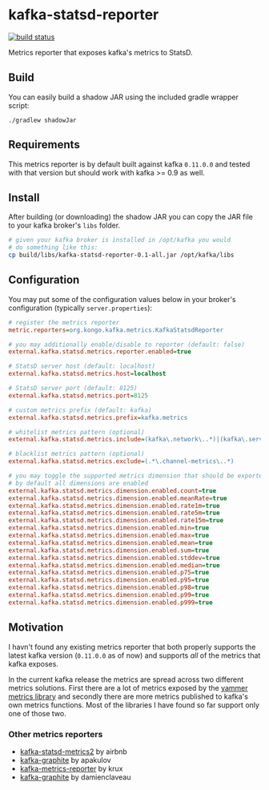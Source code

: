 
# kafka-statsd-reporter

[![build status](https://api.travis-ci.org/kongo2002/kafka-statsd-reporter.svg)][travis]

Metrics reporter that exposes kafka's metrics to StatsD.

## Build

You can easily build a shadow JAR using the included gradle wrapper script:

    ./gradlew shadowJar


## Requirements

This metrics reporter is by default built against kafka `0.11.0.0` and tested
with that version but should work with kafka >= 0.9 as well.


## Install

After building (or downloading) the shadow JAR you can copy the JAR file to
your kafka broker's `libs` folder.

```bash
# given your kafka broker is installed in /opt/kafka you would
# do something like this:
cp build/libs/kafka-statsd-reporter-0.1-all.jar /opt/kafka/libs
```


## Configuration

You may put some of the configuration values below in your broker's
configuration (typically `server.properties`):

```ini
# register the metrics reporter
metric.reporters=org.kongo.kafka.metrics.KafkaStatsdReporter

# you may additionally enable/disable to reporter (default: false)
external.kafka.statsd.metrics.reporter.enabled=true

# StatsD server host (default: localhost)
external.kafka.statsd.metrics.host=localhost

# StatsD server port (default: 8125)
external.kafka.statsd.metrics.port=8125

# custom metrics prefix (default: kafka)
external.kafka.statsd.metrics.prefix=kafka.metrics

# whitelist metrics pattern (optional)
external.kafka.statsd.metrics.include=(kafka\.network\..*)|(kafka\.server\..*)

# blacklist metrics pattern (optional)
external.kafka.statsd.metrics.exclude=(.*\.channel-metrics\..*)

# you may toggle the supported metrics dimension that should be exported
# by default all dimensions are enabled
external.kafka.statsd.metrics.dimension.enabled.count=true
external.kafka.statsd.metrics.dimension.enabled.meanRate=true
external.kafka.statsd.metrics.dimension.enabled.rate1m=true
external.kafka.statsd.metrics.dimension.enabled.rate5m=true
external.kafka.statsd.metrics.dimension.enabled.rate15m=true
external.kafka.statsd.metrics.dimension.enabled.min=true
external.kafka.statsd.metrics.dimension.enabled.max=true
external.kafka.statsd.metrics.dimension.enabled.mean=true
external.kafka.statsd.metrics.dimension.enabled.sum=true
external.kafka.statsd.metrics.dimension.enabled.stddev=true
external.kafka.statsd.metrics.dimension.enabled.median=true
external.kafka.statsd.metrics.dimension.enabled.p75=true
external.kafka.statsd.metrics.dimension.enabled.p95=true
external.kafka.statsd.metrics.dimension.enabled.p98=true
external.kafka.statsd.metrics.dimension.enabled.p99=true
external.kafka.statsd.metrics.dimension.enabled.p999=true
```


## Motivation

I havn't found any existing metrics reporter that both properly supports the
latest kafka version (`0.11.0.0` as of now) and supports *all* of the metrics
that kafka exposes.

In the current kafka release the metrics are spread across two different metrics
solutions. First there are a lot of metrics exposed by the [yammer metrics
library][yammer] and secondly there are more metrics published to kafka's own
metrics functions. Most of the libraries I have found so far support only one of
those two.


### Other metrics reporters

- [kafka-statsd-metrics2](https://github.com/airbnb/kafka-statsd-metrics2) by airbnb
- [kafka-graphite](https://github.com/apakulov/kafka-graphite) by apakulov
- [kafka-metrics-reporter](https://github.com/krux/kafka-metrics-reporter) by
  krux
- [kafka-graphite](https://github.com/damienclaveau/kafka-graphite) by
  damienclaveau


[yammer]: http://metrics.codahale.com/getting-started/
[travis]: https://travis-ci.org/kongo2002/kafka-statsd-reporter/
